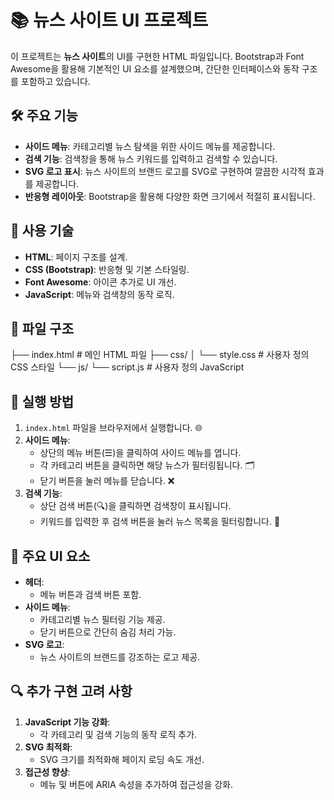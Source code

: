 # 📚 뉴스 사이트 UI 프로젝트

이 프로젝트는 **뉴스 사이트**의 UI를 구현한 HTML 파일입니다. Bootstrap과 Font Awesome을 활용해 기본적인 UI 요소를 설계했으며, 간단한 인터페이스와 동작 구조를 포함하고 있습니다.

## 🛠️ 주요 기능

- **사이드 메뉴**: 카테고리별 뉴스 탐색을 위한 사이드 메뉴를 제공합니다.
- **검색 기능**: 검색창을 통해 뉴스 키워드를 입력하고 검색할 수 있습니다.
- **SVG 로고 표시**: 뉴스 사이트의 브랜드 로고를 SVG로 구현하여 깔끔한 시각적 효과를 제공합니다.
- **반응형 레이아웃**: Bootstrap을 활용해 다양한 화면 크기에서 적절히 표시됩니다.

## 🔧 사용 기술

- **HTML**: 페이지 구조를 설계.
- **CSS (Bootstrap)**: 반응형 및 기본 스타일링.
- **Font Awesome**: 아이콘 추가로 UI 개선.
- **JavaScript**: 메뉴와 검색창의 동작 로직.

## 📂 파일 구조

├── index.html # 메인 HTML 파일 ├── css/ │ └── style.css # 사용자 정의 CSS 스타일 └── js/ └── script.js # 사용자 정의 JavaScript

## 🚀 실행 방법

1. `index.html` 파일을 브라우저에서 실행합니다. 🌐
2. **사이드 메뉴**:
      - 상단의 메뉴 버튼(☰)을 클릭하여 사이드 메뉴를 엽니다.
      - 각 카테고리 버튼을 클릭하면 해당 뉴스가 필터링됩니다. 🗂️
      - 닫기 버튼을 눌러 메뉴를 닫습니다. ❌
3. **검색 기능**:
      - 상단 검색 버튼(🔍)을 클릭하면 검색창이 표시됩니다.
      - 키워드를 입력한 후 검색 버튼을 눌러 뉴스 목록을 필터링합니다. 🔎

## 🎨 주요 UI 요소

- **헤더**:
     - 메뉴 버튼과 검색 버튼 포함.
- **사이드 메뉴**:
     - 카테고리별 뉴스 필터링 기능 제공.
     - 닫기 버튼으로 간단히 숨김 처리 가능.
- **SVG 로고**:
     - 뉴스 사이트의 브랜드를 강조하는 로고 제공.

## 🔍 추가 구현 고려 사항

1. **JavaScript 기능 강화**:
      - 각 카테고리 및 검색 기능의 동작 로직 추가.
2. **SVG 최적화**:
      - SVG 크기를 최적화해 페이지 로딩 속도 개선.
3. **접근성 향상**:
      - 메뉴 및 버튼에 ARIA 속성을 추가하여 접근성을 강화.
